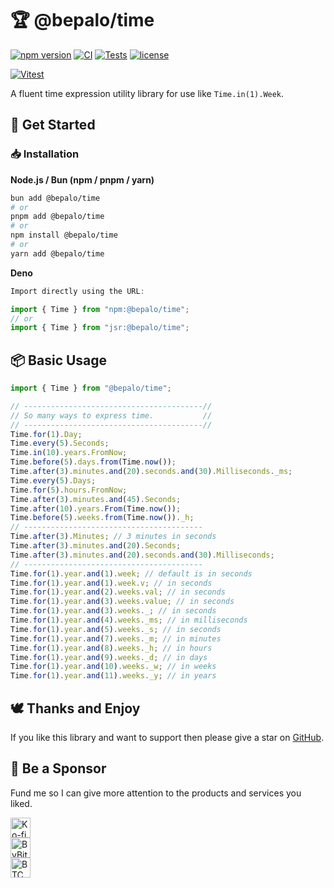 # 🏆 @bepalo/time

[![npm version](https://img.shields.io/npm/v/@bepalo/time.svg)](https://www.npmjs.com/package/@bepalo/time)
[![CI](https://github.com/bepalo/time/actions/workflows/ci.yaml/badge.svg)](https://github.com/bepalo/time/actions)
[![Tests](https://img.shields.io/github/actions/workflow/status/bepalo/time/ci.yaml?label=tests&style=flat-square)](https://github.com/bepalo/time/actions/workflows/ci.yaml.yml)
[![license](https://img.shields.io/npm/l/@bepalo/time.svg)](LICENSE)


[![Vitest](https://img.shields.io/badge/vitest-6E9F18?style=for-the-badge&logo=vitest&logoColor=white)](test-result.md)

A fluent time expression utility library for use like `Time.in(1).Week`.

## 🚀 Get Started

### 📥 Installation

**Node.js / Bun (npm / pnpm / yarn)**

```sh
bun add @bepalo/time
# or
pnpm add @bepalo/time
# or
npm install @bepalo/time
# or
yarn add @bepalo/time
```

**Deno**

```ts
Import directly using the URL:

import { Time } from "npm:@bepalo/time";
// or
import { Time } from "jsr:@bepalo/time";
```

## 📦 Basic Usage

```js
import { Time } from "@bepalo/time";

// ----------------------------------------//
// So many ways to express time.           //
// ----------------------------------------//
Time.for(1).Day;
Time.every(5).Seconds;
Time.in(10).years.FromNow;
Time.before(5).days.from(Time.now());
Time.after(3).minutes.and(20).seconds.and(30).Milliseconds._ms;
Time.every(5).Days;
Time.for(5).hours.FromNow;
Time.after(3).minutes.and(45).Seconds;
Time.after(10).years.From(Time.now());
Time.before(5).weeks.from(Time.now())._h;
// ----------------------------------------
Time.after(3).Minutes; // 3 minutes in seconds
Time.after(3).minutes.and(20).Seconds;
Time.after(3).minutes.and(20).seconds.and(30).Milliseconds;
// ----------------------------------------
Time.for(1).year.and(1).week; // default is in seconds
Time.for(1).year.and(1).week.v; // in seconds
Time.for(1).year.and(2).weeks.val; // in seconds
Time.for(1).year.and(3).weeks.value; // in seconds
Time.for(1).year.and(3).weeks._; // in seconds
Time.for(1).year.and(4).weeks._ms; // in milliseconds
Time.for(1).year.and(5).weeks._s; // in seconds
Time.for(1).year.and(7).weeks._m; // in minutes
Time.for(1).year.and(8).weeks._h; // in hours
Time.for(1).year.and(9).weeks._d; // in days
Time.for(1).year.and(10).weeks._w; // in weeks
Time.for(1).year.and(11).weeks._y; // in years
```

## 🕊️ Thanks and Enjoy

If you like this library and want to support then please give a star on [GitHub](https://github.com/bepalo/time).

## 💖 Be a Sponsor

Fund me so I can give more attention to the products and services you liked.

<p align="left">
  <a href="https://ko-fi.com/natieshzed" target="_blank">
    <img height="32" src="https://img.shields.io/badge/Ko--fi-donate-orange?style=for-the-badge&logo=ko-fi&logoColor=white" alt="Ko-fi Badge"> 
  </a>
  <br/> 
  <a href="https://bybit.com" target="_blank"> 
    <img height="32" src="https://img.shields.io/badge/ByBit-UID%3A%20225636163-blueviolet?style=for-the-badge&logo=bitcoin&logoColor=white" alt="ByBit UID"> 
  </a> 
  <br/>
  <a href="https://www.blockchain.com/btc/address/16wLsJMVC9znDrFQCYFhVfpHwLofx8foqS" target="_blank"> 
    <img height="32" src="https://img.shields.io/badge/BTC-16wLsJMVC9znDrFQCYFhVfpHwLofx8foqS-orange?style=for-the-badge&logo=bitcoin&logoColor=white" alt="BTC Wallet"> 
  </a> 
</p>
